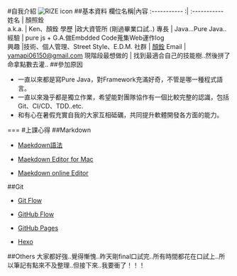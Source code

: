 #自我介紹
![RIZE icon](https://goo.gl/RWOMZV)
##基本資料
欄位名稱|內容
:----------- :| :-----------
姓名         | 顏照銓       
a.k.a.      | Ken、顏銓 
學歷         |政大資管所 (剛過畢業口試..)
專長         | Java...Pure Java..        
經驗         | pure js + G.A.做Embdded Code蒐集Web運作log        
興趣         |技術、個人管理、Street Style、E.D.M.
社群         | [顏銓](https://www.facebook.com/boyij2)
Email         | <yamapi06150@gmail.com> 
現階段最想做的  | 找到最適合自己的技能樹..然後拼了命拿點數去灌..
##參加原因

* 一直以來都是寫Pure Java，對Framework充滿好奇，不管是哪一種程式語言。
*  一直以來幾乎都是獨立作業，希望能對團隊協作有一個比較完整的認識，包括Git、CI/CD、TDD..etc.
*  和有心在暑假充實自我的大家互相砥礪，共同提升軟體開發各方面的能力。

===
#上課心得
##Markdown
* [Maekdown語法](http://markdown.tw/)

* [Maekdown Editor for Mac](http://markdown.tw/)
*  [Maekdown online Editor](http://dillinger.io/)

##Git
* [Git Flow](http://hellojs.readbook.tw/vcs/git/flow/)

* [GitHub Flow](http://hellojs.readbook.tw/vcs/git/githubflow/)

*  [GitHub Pages](https://pages.github.com/)

*  [Hexo](https://hexo.io/)

##Others
大家都好強..覺得慚愧..昨天剛final口試完..所有時間都花在口試上..所以筆記有點來不及整理..但接下來..我要衝了！！！